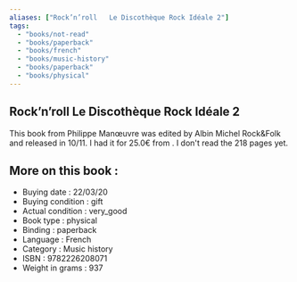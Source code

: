 ```yaml
---
aliases: ["Rock’n’roll   Le Discothèque Rock Idéale 2"] 
tags: 
  - "books/not-read" 
  - "books/paperback" 
  - "books/french"
  - "books/music-history"
  - "books/paperback"
  - "books/physical"
---
```



## Rock’n’roll   Le Discothèque Rock Idéale 2
This book from Philippe Manœuvre  was edited by Albin Michel   Rock&Folk and released in 10/11. I had it for 25.0€ from . I don't read the 218 pages yet.

## More on this book :
- Buying date : 22/03/20
- Buying condition : gift
- Actual condition : very_good
- Book type : physical
- Binding : paperback
- Language : French
- Category : Music history
- ISBN : 9782226208071
- Weight in grams : 937
